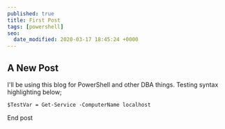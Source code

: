 ```yaml
---
published: true
title: First Post
tags: [powershell]
seo:
  date_modified: 2020-03-17 18:45:24 +0000
---
```


## A New Post

I'll be using this blog for PowerShell and other DBA things. Testing syntax highlighting below;

`$TestVar = Get-Service -ComputerName localhost`

End post
